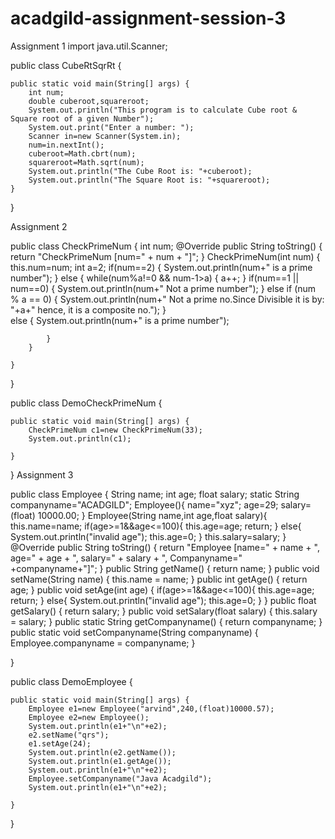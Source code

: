 # acadgild-assignment-session-3
Assignment 1
import java.util.Scanner;

public class CubeRtSqrRt {

	public static void main(String[] args) {
		int num;
		double cuberoot,squareroot;
		System.out.println("This program is to calculate Cube root & Square root of a given Number");
		System.out.print("Enter a number: ");
		Scanner in=new Scanner(System.in);
		num=in.nextInt();
		cuberoot=Math.cbrt(num);
		squareroot=Math.sqrt(num);
		System.out.println("The Cube Root is: "+cuberoot);
		System.out.println("The Square Root is: "+squareroot);
	}

}

Assignment 2

public class CheckPrimeNum {
	int num;
	@Override
	public String toString() {
		return "CheckPrimeNum [num=" + num + "]";
	}
	CheckPrimeNum(int num)
	{
		this.num=num;
		int a=2;
		 if(num==2)
		{
			System.out.println(num+" is a prime number");
		}
		else
		{
			while(num%a!=0 && num-1>a)
			{
				a++;
			}
			if(num==1 || num==0)
			{
				System.out.println(num+" Not a prime number");
			}
			else if (num % a == 0)
			{
				System.out.println(num+" Not a prime no.Since Divisible it is by: "+a+" hence, it is a composite no.");
			}		
			else
			{
				System.out.println(num+" is a prime number");
				
			}
		}

    }
	
}

public class DemoCheckPrimeNum {

	public static void main(String[] args) {
		CheckPrimeNum c1=new CheckPrimeNum(33);
		System.out.println(c1);

	}

}
Assignment 3

public class Employee {
	String name;
	int age;
	float salary;
	static String companyname="ACADGILD";
	Employee(){
		name="xyz";
		age=29;
		salary=(float) 10000.00;
	}
	Employee(String name,int age,float salary){
		this.name=name;
		if(age>=1&&age<=100){
		this.age=age;
		return;
		}
		else{
		System.out.println("invalid age");
		this.age=0;
		}
		this.salary=salary;
	}
	@Override
	public String toString() {
		return "Employee [name=" + name + ", age=" + age + ", salary=" + salary + ", Companyname=" +companyname+"]";
	}
	public String getName() {
		return name;
	}
	public void setName(String name) {
		this.name = name;
	}
	public int getAge() {
		return age;
	}
	public void setAge(int age) {
		if(age>=1&&age<=100){
			this.age=age;
			return;
			}
			else{
			System.out.println("invalid age");
			this.age=0;
			}
	}
	public float getSalary() {
		return salary;
	}
	public void setSalary(float salary) {
		this.salary = salary;
	}
	public static String getCompanyname() {
		return companyname;
	}
	public static void setCompanyname(String companyname) {
		Employee.companyname = companyname;
	}
	
	
}

public class DemoEmployee {

	public static void main(String[] args) {
		Employee e1=new Employee("arvind",240,(float)10000.57);
		Employee e2=new Employee();
		System.out.println(e1+"\n"+e2);
		e2.setName("qrs");
		e1.setAge(24);
		System.out.println(e2.getName());
		System.out.println(e1.getAge());
		System.out.println(e1+"\n"+e2);
		Employee.setCompanyname("Java Acadgild");
		System.out.println(e1+"\n"+e2);
		
	}

}
